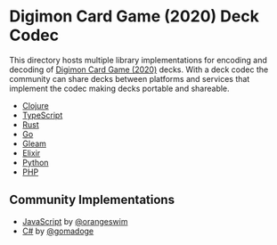 # Digimon Card Game (2020) Deck Codec

This directory hosts multiple library implementations for encoding and decoding of [Digimon Card Game (2020)](https://world.digimoncard.com) decks. With a deck codec the community can share decks between platforms and services that implement the codec making decks portable and shareable.

- [Clojure](/codec/clojure)
- [TypeScript](/codec/typescript)
- [Rust](/codec/rust)
- [Go](/codec/go)
- [Gleam](/codec/gleam)
- [Elixir](/codec/elixir)
- [Python](/codec/python)
- [PHP](/codec/php)

## Community Implementations

- [JavaScript](https://github.com/orangeswim/dcg_codec) by [@orangeswim](https://github.com/orangeswim)
- [C#](https://github.com/gomadoge/csharp-dcg-deck-codec) by [@gomadoge](https://github.com/gomadoge)
